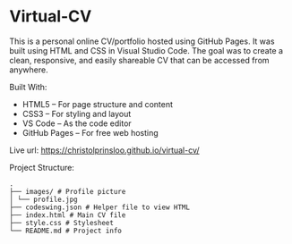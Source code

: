 # Virtual-CV
This is a personal online CV/portfolio hosted using GitHub Pages. It was built using HTML and CSS in Visual Studio Code. The goal was to create a clean, responsive, and easily shareable CV that can be accessed from anywhere.

Built With:
- HTML5 – For page structure and content    
- CSS3 – For styling and layout    
- VS Code – As the code editor    
- GitHub Pages – For free web hosting    

Live url: https://christolprinsloo.github.io/virtual-cv/

Project Structure:
```
.
├── images/ # Profile picture
│ └── profile.jpg
├── codeswing.json # Helper file to view HTML
├── index.html # Main CV file
├── style.css # Stylesheet
└── README.md # Project info
```
